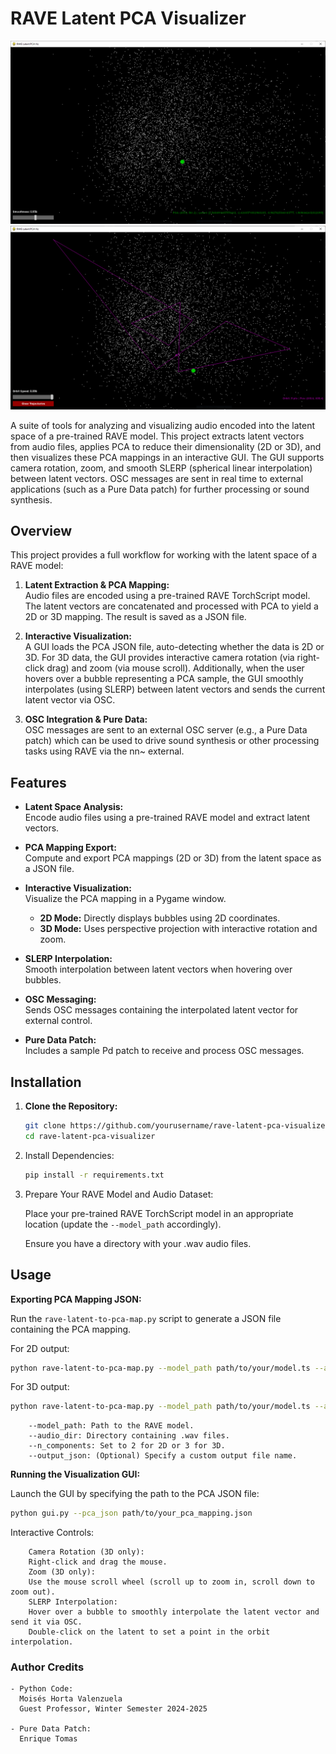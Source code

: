 # RAVE Latent PCA Visualizer

![RAVE-PCA](img/pca.PNG)
![RAVE-PCA-Orbit](img/orbit.PNG)

A suite of tools for analyzing and visualizing audio encoded into the latent space of a pre-trained RAVE model. This project extracts latent vectors from audio files, applies PCA to reduce their dimensionality (2D or 3D), and then visualizes these PCA mappings in an interactive GUI. The GUI supports camera rotation, zoom, and smooth SLERP (spherical linear interpolation) between latent vectors. OSC messages are sent in real time to external applications (such as a Pure Data patch) for further processing or sound synthesis.

## Overview

This project provides a full workflow for working with the latent space of a RAVE model:

1. **Latent Extraction & PCA Mapping:**  
   Audio files are encoded using a pre-trained RAVE TorchScript model. The latent vectors are concatenated and processed with PCA to yield a 2D or 3D mapping. The result is saved as a JSON file.

2. **Interactive Visualization:**  
   A GUI loads the PCA JSON file, auto-detecting whether the data is 2D or 3D. For 3D data, the GUI provides interactive camera rotation (via right-click drag) and zoom (via mouse scroll). Additionally, when the user hovers over a bubble representing a PCA sample, the GUI smoothly interpolates (using SLERP) between latent vectors and sends the current latent vector via OSC.

3. **OSC Integration & Pure Data:**  
   OSC messages are sent to an external OSC server (e.g., a Pure Data patch) which can be used to drive sound synthesis or other processing tasks using RAVE via the nn~ external.

## Features

- **Latent Space Analysis:**  
  Encode audio files using a pre-trained RAVE model and extract latent vectors.

- **PCA Mapping Export:**  
  Compute and export PCA mappings (2D or 3D) from the latent space as a JSON file.

- **Interactive Visualization:**  
  Visualize the PCA mapping in a Pygame window.  
  - **2D Mode:** Directly displays bubbles using 2D coordinates.  
  - **3D Mode:** Uses perspective projection with interactive rotation and zoom.

- **SLERP Interpolation:**  
  Smooth interpolation between latent vectors when hovering over bubbles.

- **OSC Messaging:**  
  Sends OSC messages containing the interpolated latent vector for external control.

- **Pure Data Patch:**  
  Includes a sample Pd patch to receive and process OSC messages.

## Installation

1. **Clone the Repository:**

   ```bash
   git clone https://github.com/yourusername/rave-latent-pca-visualizer.git
   cd rave-latent-pca-visualizer
   ```

2. Install Dependencies:
    ```bash
    pip install -r requirements.txt
    ```

3. Prepare Your RAVE Model and Audio Dataset:
   
   Place your pre-trained RAVE TorchScript model in an appropriate location (update the ```--model_path``` accordingly).
   
   Ensure you have a directory with your .wav audio files.

## Usage

**Exporting PCA Mapping JSON:**

  Run the ```rave-latent-to-pca-map.py``` script to generate a JSON file containing the PCA mapping.

For 2D output:
```bash
python rave-latent-to-pca-map.py --model_path path/to/your/model.ts --audio_dir path/to/your/audio_dataset --n_components 2
```
For 3D output:
```bash
python rave-latent-to-pca-map.py --model_path path/to/your/model.ts --audio_dir path/to/your/audio_dataset --n_components 3
```
```
    --model_path: Path to the RAVE model.
    --audio_dir: Directory containing .wav files.
    --n_components: Set to 2 for 2D or 3 for 3D.
    --output_json: (Optional) Specify a custom output file name.
```

**Running the Visualization GUI:**

Launch the GUI by specifying the path to the PCA JSON file:

```bash
python gui.py --pca_json path/to/your_pca_mapping.json
```

Interactive Controls:
```
    Camera Rotation (3D only):
    Right-click and drag the mouse.
    Zoom (3D only):
    Use the mouse scroll wheel (scroll up to zoom in, scroll down to zoom out).
    SLERP Interpolation:
    Hover over a bubble to smoothly interpolate the latent vector and send it via OSC.
    Double-click on the latent to set a point in the orbit interpolation.

```

### Author Credits
```
- Python Code:
  Moisés Horta Valenzuela
  Guest Professor, Winter Semester 2024-2025

- Pure Data Patch: 
  Enrique Tomas

```
